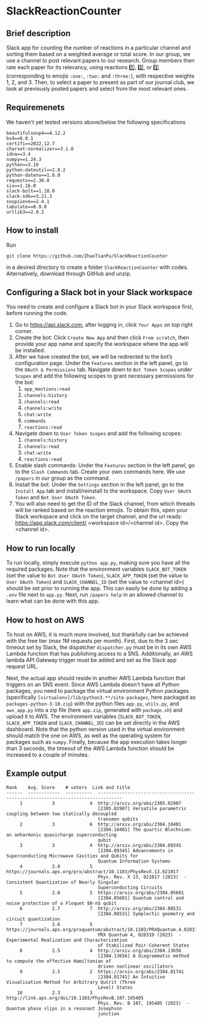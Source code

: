 # SlackReactionCounter
## Brief description
Slack app for counting the number of reactions in a particular channel and sorting them based on a weighted average or total score. In our group, we use a channel to post relevant papers to our research. Group members then rate each paper for its relevancy, using reactions :one:, :two:, or :three: (corresponding to emojis `:one:`, `:two:` and `:three:`), with respective weights 1, 2, and 3. Then, to select a paper to present as part of our journal club, we look at previously posted papers and select from the most relevant ones.
## Requiremenets
We haven't yet tested versions above/below the following specifications
```
beautifulsoup4==4.12.2
bs4==0.0.1
certifi==2022.12.7
charset-normalizer==3.1.0
idna==3.4
numpy==1.24.3
python==3.10
python-dateutil==2.8.2
python-dotenv==1.0.0
requests==2.30.0
six==1.16.0
slack-bolt==1.18.0
slack-sdk==3.21.3
soupsieve==2.4.1
tabulate==0.9.0
urllib3==2.0.2
```
## How to install
Run
```
git clone https://github.com/ZhaoTianPu/SlackReactionCounter
```
in a desired directory to create a folder `SlackReactionCounter` with codes. Alternatively, download through GitHub and unzip.
## Configuring a Slack bot in your Slack workspace
You need to create and configure a Slack bot in your Slack workspace first, before running the code.
1. Go to https://api.slack.com, after logging in, click `Your Apps` on top right corner.
2. Create the bot: Click `Create New App` and then click `From scratch`, then provide your app name and specify the workspace where the app will be installed.
3. After we have created the bot, we will be redirected to the bot’s configuration page. Under the `Features` section in the left panel, go to the `OAuth & Permissions` tab. Navigate down to `Bot Token Scopes` under `Scopes` and add the following scopes to grant necessary permissions for the bot:
    1. `app_mentions:read`
    2. `channels:history`
    3. `channels:read`
    4. `channels:write`
    5. `chat:write`
    6. `commands`
    7. `reactions:read`
4. Navigate down to `User Token Scopes` and add the following scopes:
    1. `channels:history`
    2. `channels:read`
    3. `chat:write`
    4. `reactions:read`
5. Enable slash commands: Under the `Features` section in the left panel, go to the `Slash Commands` tab. Create your own commands here. We use `/papers` in our group as the command.
6. Install the bot. Under the `Settings` section in the left panel, go to the `Install App` tab and install/reinstall to the workspace. Copy `User OAuth Token` and `Bot User OAuth Token`.
7. You will also need to get the ID of the Slack channel, from which threads will be ranked based on the reaction emojis. To obtain this, open your Slack workspace and click on the target channel, and the url reads: https://app.slack.com/client/ &lt;workspace id&gt;/&lt;channel id&gt;. Copy the &lt;channel id&gt;.
## How to run locally
To run locally, simply execute `python app.py`, making sure you have all the required packages. Note that the environment variables `SLACK_BOT_TOKEN` (set the value to `Bot User OAuth Token`), `SLACK_APP_TOKEN` (set the value to `User OAuth Token`) and `SLACK_CHANNEL_ID` (set the value to &lt;channel id&gt;) should be set prior to running the app. This can easily be done by adding a `.env` file next to `app.py`. Next, run `/papers help` in an allowed channel to learn what can be done with this app.
## How to host on AWS
To host on AWS, it is much more involved, but thankfully can be achieved with the free tier (max 1M requests per month). First, due to the 3 sec timeout set by Slack, the dispatcher `dispatcher.py` must be in its own AWS Lambda function that has publishing access to a SNS. Additionally, an AWS lambda API Gateway trigger must be added and set as the Slack app request URL.

Next, the actual app should reside in another AWS Lambda function that triggers on an SNS event. Since AWS Lambda doesn't have all Python packages, you need to package the virtual environment Python packages (specifically `[virtualenv]/lib/python3.**/site-packages`, here packaged as `packages-python-3-10.zip`) with the python files `app.py`, `utils.py`, and `aws_app.py` into a zip file (here `app.zip`, generated with `package.sh`) and upload it to AWS. The environment variables (`SLACK_BOT_TOKEN`, `SLACK_APP_TOKEN` and `SLACK_CHANNEL_ID`) can be set directly in the AWS dashboard. Note that the python version used in the virtual environment should match the one on AWS, as well as the operating system for packages such as `numpy`. Finally, because the app execution takes longer than 3 seconds, the timeout of the AWS Lambda function should be increased to a couple of minutes.  
## Example output
```
Rank    Avg. Score    # voters  Link and title
------  ------------  ----------  -------------------------------------------------------------------------------
     1           3             4  http://arxiv.org/abs/2305.02907
                                  [2305.02907] Versatile parametric coupling between two statically decoupled
                                  transmon qubits
     2           3             6  http://arxiv.org/abs/2304.10401
                                  [2304.10401] The quartic Blochnium: an anharmonic quasicharge superconducting
                                  qubit
     3           3             4  http://arxiv.org/abs/2304.09345
                                  [2304.09345] Advancements in Superconducting Microwave Cavities and Qubits for
                                  Quantum Information Systems
     4           2.8           5  https://journals.aps.org/prx/abstract/10.1103/PhysRevX.13.021017
                                  Phys. Rev. X 13, 021017 (2023)  -  Consistent Quantization of Nearly Singular
                                  Superconducting Circuits
     5           2.8           5  https://arxiv.org/abs/2304.05601
                                  [2304.05601] Quantum control and noise protection of a Floquet $0-π$ qubit
     6           2.7           7  http://arxiv.org/abs/2304.08531
                                  [2304.08531] Symplectic geometry and circuit quantization
     7           2.6           5  https://journals.aps.org/prxquantum/abstract/10.1103/PRXQuantum.4.020319
                                  PRX Quantum 4, 020319 (2023)  -  Experimental Realization and Characterization
                                  of Stabilized Pair-Coherent States
     8           2.5           4  http://arxiv.org/abs/2304.13656
                                  [2304.13656] A diagrammatic method to compute the effective Hamiltonian of
                                  driven nonlinear oscillators
     9           2.5           2  https://arxiv.org/abs/2304.01741
                                  [2304.01741] An Intuitive Visualisation Method for Arbitrary Qutrit (Three
                                  Level) States
    10           2.3           3  http://link.aps.org/doi/10.1103/PhysRevB.107.195405
                                  Phys. Rev. B 107, 195405 (2023)  -  Quantum phase slips in a resonant Josephson
                                  junction
```
